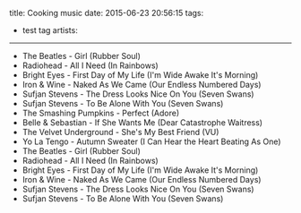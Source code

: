 title: Cooking music
date: 2015-06-23 20:56:15
tags:
- test tag
artists:
---

- The Beatles - Girl (Rubber Soul)
- Radiohead - All I Need (In Rainbows)
- Bright Eyes - First Day of My Life (I'm Wide Awake It's Morning)
- Iron & Wine - Naked As We Came (Our Endless Numbered Days)
- Sufjan Stevens - The Dress Looks Nice On You (Seven Swans)
- Sufjan Stevens - To Be Alone With You (Seven Swans)
- The Smashing Pumpkins - Perfect (Adore)
- Belle & Sebastian - If She Wants Me (Dear Catastrophe Waitress)
- The Velvet Underground - She's My Best Friend (VU)
- Yo La Tengo - Autumn Sweater (I Can Hear the Heart Beating As One)
- The Beatles - Girl (Rubber Soul)
- Radiohead - All I Need (In Rainbows)
- Bright Eyes - First Day of My Life (I'm Wide Awake It's Morning)
- Iron & Wine - Naked As We Came (Our Endless Numbered Days)
- Sufjan Stevens - The Dress Looks Nice On You (Seven Swans)
- Sufjan Stevens - To Be Alone With You (Seven Swans)
